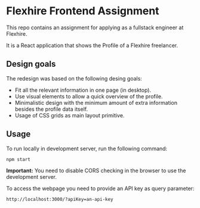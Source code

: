 # Flexhire Frontend Assignment

This repo contains an assignment for applying as a fullstack engineer at Flexhire.

It is a React application that shows the Profile of a Flexhire freelancer.

## Design goals

The redesign was based on the following desing goals:

- Fit all the relevant information in one page (in desktop).
- Use visual elements to allow a quick overview of the profile.
- Minimalistic design with the minimum amount of extra information besides the profile data itself.
- Usage of CSS grids as main layout primitive.

## Usage

To run locally in development server, run the following command:

`
npm start
`

**Important:** You need to disable CORS checking in the browser to use the development server.

To access the webpage you need to provide an API key as query parameter:

`
http://localhost:3000/?apiKey=an-api-key
`
